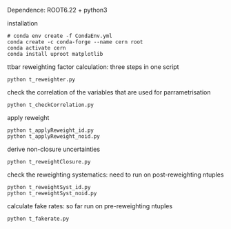 Dependence: ROOT6.22 + python3

installation
```shell
# conda env create -f CondaEnv.yml
conda create -c conda-forge --name cern root
conda activate cern
conda install uproot matplotlib
```

ttbar reweighting factor calculation: three steps in one script
```
python t_reweighter.py
```

check the correlation of the variables that are used for parrametrisation
```
python t_checkCorrelation.py
```

apply reweight
```
python t_applyReweight_id.py
python t_applyReweight_noid.py
```

derive non-closure uncertainties
```
python t_reweightClosure.py
```

check the reweighting systematics: need to run on post-reweighting ntuples
```
python t_reweightSyst_id.py
python t_reweightSyst_noid.py
```

calculate fake rates: so far run on pre-reweighting ntuples
```
python t_fakerate.py
```
